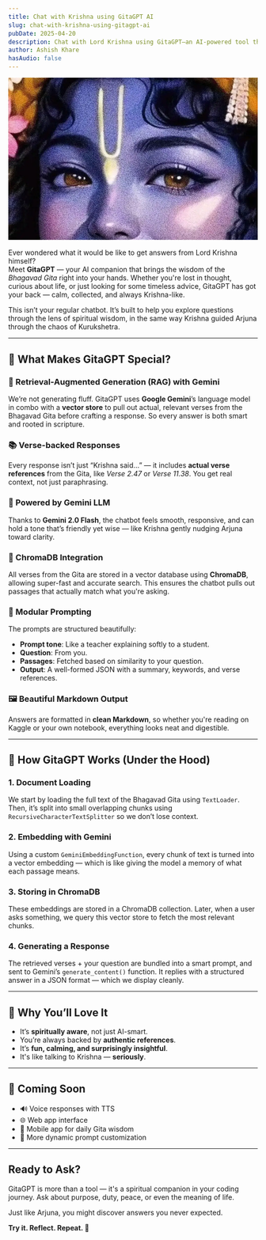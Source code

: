 ```yaml
---
title: Chat with Krishna using GitaGPT AI
slug: chat-with-krishna-using-gitagpt-ai
pubDate: 2025-04-20
description: Chat with Lord Krishna using GitaGPT—an AI-powered tool that answers your questions with wisdom from the Bhagavad Gita.
author: Ashish Khare
hasAudio: false
---
```


![banner](./assets/chat-with-krishna-using-gitagpt-ai/banner.webp)

Ever wondered what it would be like to get answers from Lord Krishna himself?  
Meet **GitaGPT** — your AI companion that brings the wisdom of the _Bhagavad Gita_ right into your hands. Whether you're lost in thought, curious about life, or just looking for some timeless advice, GitaGPT has got your back — calm, collected, and always Krishna-like.

This isn’t your regular chatbot. It’s built to help you explore questions through the lens of spiritual wisdom, in the same way Krishna guided Arjuna through the chaos of Kurukshetra.

---

## 🌟 What Makes GitaGPT Special?

### 🔁 Retrieval-Augmented Generation (RAG) with Gemini

We’re not generating fluff. GitaGPT uses **Google Gemini**’s language model in combo with a **vector store** to pull out actual, relevant verses from the Bhagavad Gita before crafting a response. So every answer is both smart and rooted in scripture.

### 📚 Verse-backed Responses

Every response isn’t just “Krishna said…” — it includes **actual verse references** from the Gita, like _Verse 2.47_ or _Verse 11.38_. You get real context, not just paraphrasing.

### 🧠 Powered by Gemini LLM

Thanks to **Gemini 2.0 Flash**, the chatbot feels smooth, responsive, and can hold a tone that’s friendly yet wise — like Krishna gently nudging Arjuna toward clarity.

### 💾 ChromaDB Integration

All verses from the Gita are stored in a vector database using **ChromaDB**, allowing super-fast and accurate search. This ensures the chatbot pulls out passages that actually match what you're asking.

### 🧩 Modular Prompting

The prompts are structured beautifully:

- **Prompt tone**: Like a teacher explaining softly to a student.
- **Question**: From you.
- **Passages**: Fetched based on similarity to your question.
- **Output**: A well-formed JSON with a summary, keywords, and verse references.

### 🖼️ Beautiful Markdown Output

Answers are formatted in **clean Markdown**, so whether you're reading on Kaggle or your own notebook, everything looks neat and digestible.

---

## 📖 How GitaGPT Works (Under the Hood)

### 1. **Document Loading**

We start by loading the full text of the Bhagavad Gita using `TextLoader`. Then, it’s split into small overlapping chunks using `RecursiveCharacterTextSplitter` so we don’t lose context.

### 2. **Embedding with Gemini**

Using a custom `GeminiEmbeddingFunction`, every chunk of text is turned into a vector embedding — which is like giving the model a memory of what each passage means.

### 3. **Storing in ChromaDB**

These embeddings are stored in a ChromaDB collection. Later, when a user asks something, we query this vector store to fetch the most relevant chunks.

### 4. **Generating a Response**

The retrieved verses + your question are bundled into a smart prompt, and sent to Gemini’s `generate_content()` function. It replies with a structured answer in a JSON format — which we display cleanly.

---

## 🚀 Why You’ll Love It

- It’s **spiritually aware**, not just AI-smart.
- You’re always backed by **authentic references**.
- It’s **fun, calming, and surprisingly insightful**.
- It's like talking to Krishna — **seriously**.

---

## 🌈 Coming Soon

- 🔊 Voice responses with TTS
- 🌐 Web app interface
- 📱 Mobile app for daily Gita wisdom
- 🔄 More dynamic prompt customization

---

## Ready to Ask?

GitaGPT is more than a tool — it's a spiritual companion in your coding journey. Ask about purpose, duty, peace, or even the meaning of life.

Just like Arjuna, you might discover answers you never expected.

**Try it. Reflect. Repeat. 🧘**
